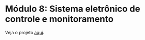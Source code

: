 # Módulo 8: Sistema eletrônico de controle e monitoramento

Veja o projeto [aqui](https://github.com/iservport/air-save-faq/projects/8).